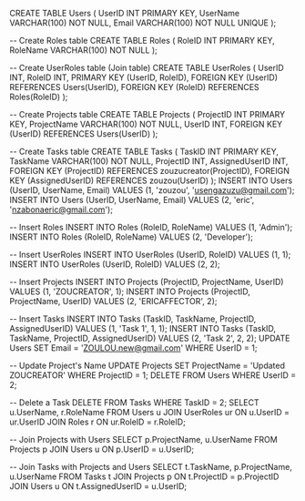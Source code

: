 CREATE TABLE Users (
    UserID INT PRIMARY KEY,
    UserName VARCHAR(100) NOT NULL,
    Email VARCHAR(100) NOT NULL UNIQUE
);

-- Create Roles table
CREATE TABLE Roles (
    RoleID INT PRIMARY KEY,
    RoleName VARCHAR(100) NOT NULL
);

-- Create UserRoles table (Join table)
CREATE TABLE UserRoles (
    UserID INT,
    RoleID INT,
    PRIMARY KEY (UserID, RoleID),
    FOREIGN KEY (UserID) REFERENCES Users(UserID),
    FOREIGN KEY (RoleID) REFERENCES Roles(RoleID)
);

-- Create Projects table
CREATE TABLE Projects (
    ProjectID INT PRIMARY KEY,
    ProjectName VARCHAR(100) NOT NULL,
    UserID INT,
    FOREIGN KEY (UserID) REFERENCES Users(UserID)
);

-- Create Tasks table
CREATE TABLE Tasks (
    TaskID INT PRIMARY KEY,
    TaskName VARCHAR(100) NOT NULL,
    ProjectID INT,
    AssignedUserID INT,
    FOREIGN KEY (ProjectID) REFERENCES zouzucreator(ProjectID),
    FOREIGN KEY (AssignedUserID) REFERENCES zouzou(UserID)
);
INSERT INTO Users (UserID, UserName, Email) VALUES (1, 'zouzou', 'usengazuzu@gmail.com');
INSERT INTO Users (UserID, UserName, Email) VALUES (2, 'eric', 'nzabonaeric@gmail.com');

-- Insert Roles
INSERT INTO Roles (RoleID, RoleName) VALUES (1, 'Admin');
INSERT INTO Roles (RoleID, RoleName) VALUES (2, 'Developer');

-- Insert UserRoles
INSERT INTO UserRoles (UserID, RoleID) VALUES (1, 1);
INSERT INTO UserRoles (UserID, RoleID) VALUES (2, 2);

-- Insert Projects
INSERT INTO Projects (ProjectID, ProjectName, UserID) VALUES (1, 'ZOUCREATOR', 1);
INSERT INTO Projects (ProjectID, ProjectName, UserID) VALUES (2, 'ERICAFFECTOR', 2);

-- Insert Tasks
INSERT INTO Tasks (TaskID, TaskName, ProjectID, AssignedUserID) VALUES (1, 'Task 1', 1, 1);
INSERT INTO Tasks (TaskID, TaskName, ProjectID, AssignedUserID) VALUES (2, 'Task 2', 2, 2);
UPDATE Users SET Email = 'ZOULOU.new@gmail.com' WHERE UserID = 1;

-- Update Project's Name
UPDATE Projects SET ProjectName = 'Updated ZOUCREATOR' WHERE ProjectID = 1;
DELETE FROM Users WHERE UserID = 2;

-- Delete a Task
DELETE FROM Tasks WHERE TaskID = 2;
SELECT u.UserName, r.RoleName
FROM Users u
JOIN UserRoles ur ON u.UserID = ur.UserID
JOIN Roles r ON ur.RoleID = r.RoleID;

-- Join Projects with Users
SELECT p.ProjectName, u.UserName
FROM Projects p
JOIN Users u ON p.UserID = u.UserID;

-- Join Tasks with Projects and Users
SELECT t.TaskName, p.ProjectName, u.UserName
FROM Tasks t
JOIN Projects p ON t.ProjectID = p.ProjectID
JOIN Users u ON t.AssignedUserID = u.UserID;
